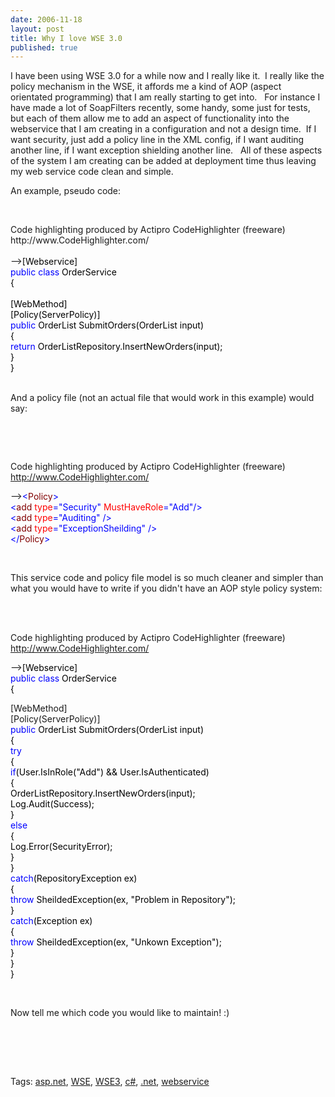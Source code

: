 ```yaml
---
date: 2006-11-18
layout: post
title: Why I love WSE 3.0
published: true
---
```

<p>I have been using WSE 3.0 for a while now and I really like it.  I really like the policy mechanism in the WSE, it affords me a kind of AOP (aspect orientated programming) that I am really starting to get into.   For instance I have made a lot of SoapFilters recently, some handy, some just for tests, but each of them allow me to add an aspect of functionality into the webservice that I am creating in a configuration and not a design time.  If I want security, just add a policy line in the XML config, if I want auditing another line, if I want exception shielding another line.   All of these aspects of the system I am creating can be added at deployment time thus leaving my web service code clean and simple.</p> <p>An example, pseudo code: </p><div class="wlWriterSmartContent" style="padding-right: 0px; display: inline; padding-left: 0px; float: none; padding-bottom: 0px; margin: 0px; padding-top: 0px;">
<div class="CodeRay">
  <div class="code"><pre></pre></div>
</div>

<div>
<br />Code highlighting produced by Actipro CodeHighlighter (freeware)<br />http://www.CodeHighlighter.com/<br /><br />--><span style="color: #000000;">[Webservice]<br /></span><span style="color: #0000FF;">public</span><span style="color: #000000;"> </span><span style="color: #0000FF;">class</span><span style="color: #000000;"> OrderService<br />{<br /><br />    [WebMethod]<br />    [Policy(ServerPolicy)]<br />    </span><span style="color: #0000FF;">public</span><span style="color: #000000;"> OrderList SubmitOrders(OrderList input)<br />    {<br />        </span><span style="color: #0000FF;">return</span><span style="color: #000000;"> OrderListRepository.InsertNewOrders(input);<br />    }<br />}</span>
</div>
</div><br /><p>And a policy file (not an actual file that would work in this example) would say:</p><br /><div class="wlWriterSmartContent" style="padding-right: 0px; display: inline; padding-left: 0px; float: none; padding-bottom: 0px; margin: 0px; padding-top: 0px;">
<div class="CodeRay">
  <div class="code"><pre></pre></div>
</div>

<div>
<br />Code highlighting produced by Actipro CodeHighlighter (freeware)<br /><a href="http://www.CodeHighlighter.com/">http://www.CodeHighlighter.com/</a><p />--><span style="color: #0000FF;">&lt;</span><span style="color: #800000;">Policy</span><span style="color: #0000FF;">&gt;</span><span style="color: #000000;"><br />    </span><span style="color: #0000FF;">&lt;</span><span style="color: #800000;">add </span><span style="color: #FF0000;">type</span><span style="color: #0000FF;">="Security"</span><span style="color: #FF0000;"> MustHaveRole</span><span style="color: #0000FF;">="Add"</span><span style="color: #0000FF;">/&gt;</span><span style="color: #000000;"><br />    </span><span style="color: #0000FF;">&lt;</span><span style="color: #800000;">add </span><span style="color: #FF0000;">type</span><span style="color: #0000FF;">="Auditing"</span><span style="color: #FF0000;"> </span><span style="color: #0000FF;">/&gt;</span><span style="color: #000000;"><br />    </span><span style="color: #0000FF;">&lt;</span><span style="color: #800000;">add </span><span style="color: #FF0000;">type</span><span style="color: #0000FF;">="ExceptionSheilding"</span><span style="color: #FF0000;"> </span><span style="color: #0000FF;">/&gt;</span><span style="color: #000000;"><br /></span><span style="color: #0000FF;">&lt;/</span><span style="color: #800000;">Policy</span><span style="color: #0000FF;">&gt;</span>
</div>
</div><br /><p>This service code and policy file model is so much cleaner and simpler than what you would have to write if you didn't have an AOP style policy system:</p><br /><div class="wlWriterSmartContent" style="padding-right: 0px; display: inline; padding-left: 0px; float: none; padding-bottom: 0px; margin: 0px; padding-top: 0px;">
<p />

<div>
<br />Code highlighting produced by Actipro CodeHighlighter (freeware)<br /><a href="http://www.CodeHighlighter.com/">http://www.CodeHighlighter.com/</a><p />--><span style="color: #000000;">[Webservice]<br /></span><span style="color: #0000FF;">public</span><span style="color: #000000;"> </span><span style="color: #0000FF;">class</span><span style="color: #000000;"> OrderService<br />{<p />    [WebMethod]<br />    [Policy(ServerPolicy)]<br />    </span><span style="color: #0000FF;">public</span><span style="color: #000000;"> OrderList SubmitOrders(OrderList input)<br />    {<br />        </span><span style="color: #0000FF;">try</span><span style="color: #000000;"><br />        {<br />            </span><span style="color: #0000FF;">if</span><span style="color: #000000;">(User.IsInRole(</span><span style="color: #000000;">"</span><span style="color: #000000;">Add</span><span style="color: #000000;">"</span><span style="color: #000000;">) </span><span style="color: #000000;">&amp;&amp;</span><span style="color: #000000;"> User.IsAuthenticated)<br />            {<br />                OrderListRepository.InsertNewOrders(input);<br />                Log.Audit(Success);<br />            }<br />            </span><span style="color: #0000FF;">else</span><span style="color: #000000;"><br />            {<br />                Log.Error(SecurityError);<br />            }    <br />        }<br />        </span><span style="color: #0000FF;">catch</span><span style="color: #000000;">(RepositoryException ex)<br />        {<br />            </span><span style="color: #0000FF;">throw</span><span style="color: #000000;"> SheildedException(ex, </span><span style="color: #000000;">"</span><span style="color: #000000;">Problem in Repository</span><span style="color: #000000;">"</span><span style="color: #000000;">);<br />        }<br />        </span><span style="color: #0000FF;">catch</span><span style="color: #000000;">(Exception ex)<br />        {<br />            </span><span style="color: #0000FF;">throw</span><span style="color: #000000;"> SheildedException(ex, </span><span style="color: #000000;">"</span><span style="color: #000000;">Unkown Exception</span><span style="color: #000000;">"</span><span style="color: #000000;">);<br />        }<br />    }<br />}</span>
</div>
</div><br /><p>Now tell me which code you would like to maintain! :)</p><br /><p> </p><br /><div class="wlWriterSmartContent" style="padding-right: 0px; display: inline; padding-left: 0px; padding-bottom: 0px; margin: 0px; padding-top: 0px;">Tags: <a href="http://www.kinlan.co.uk/tag/asp.net" rel="tag">asp.net</a>, <a href="http://www.kinlan.co.uk/tag/WSE" rel="tag">WSE</a>, <a href="http://www.kinlan.co.uk/tag/WSE3" rel="tag">WSE3</a>, <a href="http://www.kinlan.co.uk/tag/c#" rel="tag">c#</a>, <a href="http://www.kinlan.co.uk/tag/.net" rel="tag">.net</a>, <a href="http://www.kinlan.co.uk/tag/webservice" rel="tag">webservice</a>
</div><div class="blogger-post-footer"><img class="posterous_download_image" src="https://blogger.googleusercontent.com/tracker/8109338-7470546662010759282?l=www.kinlan.co.uk%2Findex.html" height="1" alt="" width="1" /></div>

